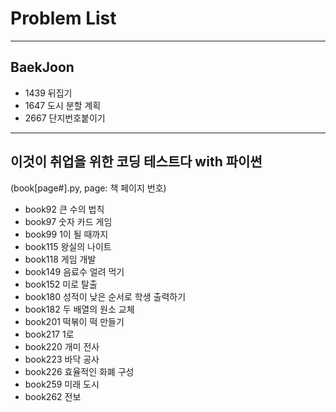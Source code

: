 # Problem List
---------------------------------------

## BaekJoon

- 1439 뒤집기
- 1647 도시 분할 계획
- 2667 단지번호붙이기

-------------------------------------

## 이것이 취업을 위한 코딩 테스트다 with 파이썬
(book[page#].py, page: 책 페이지 번호)

- book92 큰 수의 법칙
- book97 숫자 카드 게임
- book99 1이 될 때까지
- book115 왕실의 나이트
- book118 게임 개발
- book149 음료수 얼려 먹기
- book152 미로 탈출
- book180 성적이 낮은 순서로 학생 출력하기
- book182 두 배열의 원소 교체
- book201 떡볶이 떡 만들기
- book217 1로 
- book220 개미 전사
- book223 바닥 공사
- book226 효율적인 화폐 구성
- book259 미래 도시
- book262 전보
